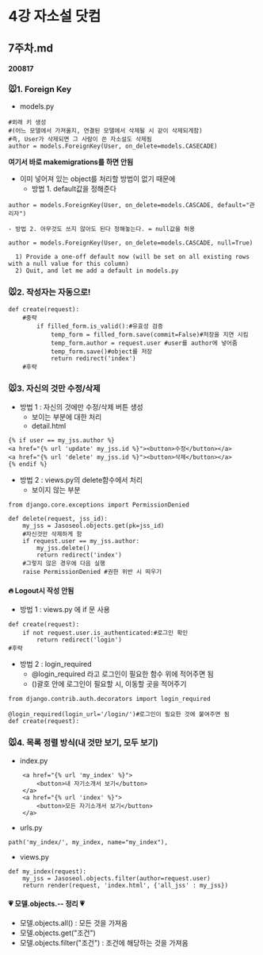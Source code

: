 # 4강 자소설 닷컴

## 7주차.md

#### 200817

### :mouse:1. Foreign Key
- models.py
```
#외래 키 생성
#(어느 모델에서 가져올지, 연결된 모델에서 삭제될 시 같이 삭제되게함)
#즉, User가 삭제되면 그 사람이 쓴 자소설도 삭제됨
author = models.ForeignKey(User, on_delete=models.CASECADE)
```
**여기서 바로 makemigrations를 하면 안됨**
  - 이미 넣어져 있는 object를 처리할 방법이 없기 때문에
    - 방법 1. default값을 정해준다
```
author = models.ForeignKey(User, on_delete=models.CASCADE, default="관리자")
```
    - 방법 2. 아무것도 쓰지 않아도 된다 정해놓는다. = null값을 허용
```
author = models.ForeignKey(User, on_delete=models.CASCADE, null=True)
```
```
  1) Provide a one-off default now (will be set on all existing rows with a null value for this column)
  2) Quit, and let me add a default in models.py
```

### :mouse:2. 작성자는 자동으로!
```
def create(request):
    #중략
        if filled_form.is_valid():#유효성 검증
            temp_form = filled_form.save(commit=False)#저장을 지연 시킴
            temp_form.author = request.user #user를 author에 넣어줌
            temp_form.save()#object를 저장
            return redirect('index')
    #후략
```

### :mouse:3. 자신의 것만 수정/삭제
- 방법 1 : 자신의 것에만 수정/삭제 버튼 생성 
  - 보이는 부분에 대한 처리
  - detail.html
```
{% if user == my_jss.author %}
<a href="{% url 'update' my_jss.id %}"><button>수정</button></a>
<a href="{% url 'delete' my_jss.id %}"><button>삭제</button></a>
{% endif %}
```
- 방법 2 : views.py의 delete함수에서 처리
  - 보이지 않는 부분
```
from django.core.exceptions import PermissionDenied

def delete(request, jss_id):
    my_jss = Jasoseol.objects.get(pk=jss_id)
    #자신것만 삭제하게 함
    if request.user == my_jss.author:
        my_jss.delete()
        return redirect('index')
    #그렇지 않은 경우에 다음 실행
    raise PermissionDenied #권한 위반 시 띄우기
```
#### :fire: Logout시 작성 안됨
- 방법 1 : views.py 에 if 문 사용
```
def create(request):
    if not request.user.is_authenticated:#로그인 확인
        return redirect('login')
#후략
```
- 방법 2 : login_required
  - @login_required 라고 로그인이 필요한 함수 위에 적어주면 됨
  - ()괄호 안에 로그인이 필요할 시, 이동할 곳을 적어주기
```
from django.contrib.auth.decorators import login_required

@login_required(login_url='/login/')#로그인이 필요한 것에 붙여주면 됨
def create(request):
```

### :mouse:4. 목록 정렬 방식(내 것만 보기, 모두 보기)
- index.py
```
    <a href="{% url 'my_index' %}">
        <button>내 자기소개서 보기</button>
    </a>
    <a href="{% url 'index' %}">
        <button>모든 자기소개서 보기</button>
    </a>
```
- urls.py
```
path('my_index/', my_index, name="my_index"),
```
- views.py
```
def my_index(request):
    my_jss = Jasoseol.objects.filter(author=request.user)
    return render(request, 'index.html', {'all_jss' : my_jss})
```
#### :heartpulse: 모델.objects.-- 정리 :heartpulse:
- 모델.objects.all() : 모든 것을 가져옴
- 모델.objects.get("조건") 
- 모델.objects.filter("조건") : 조건에 해당하는 것을 가져옴